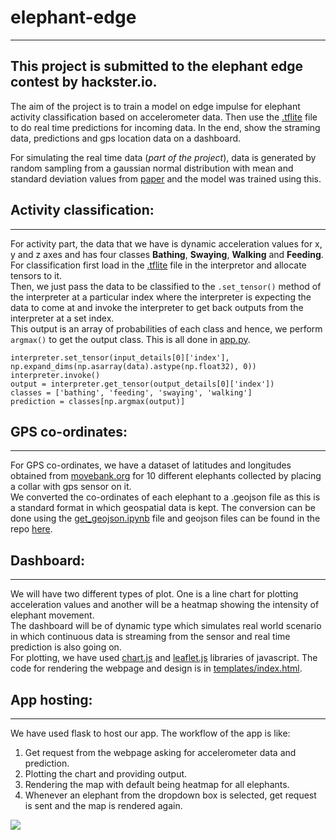 # elephant-edge
---
This project is submitted to the elephant edge contest by hackster.io.
---
The aim of the project is to train a model on edge impulse for elephant activity classification based on accelerometer data. Then use the [.tflite](https://github.com/tirsaiwalamubin/elephant-edge/blob/master/ei-elephant-edge-10hz-nn-classifier-tensorflow-lite-float32-model.lite)  file to do real time predictions for incoming data. In the end, show the straming data, predictions and gps location data on a dashboard.  
  
For simulating the real time data (*part of the project*), data is generated by random sampling from a gaussian normal distribution with mean and standard deviation values from [paper](https://www.researchgate.net/publication/305337898_Using_simple_algorithms_accelerometers_identify_activity_budgets_and_body_orientation_in_African_elephants_Loxodonta_africana) and the model was trained using this.  

## Activity classification:  
---  
For activity part, the data that we have is dynamic acceleration values for x, y and z axes and has four classes **Bathing**, **Swaying**, **Walking** and **Feeding**. For classification first load in the [.tflite](https://github.com/tirsaiwalamubin/elephant-edge/blob/master/ei-elephant-edge-10hz-nn-classifier-tensorflow-lite-float32-model.lite) file in the interpretor and allocate tensors to it.  
Then, we just pass the data to be classified to the `.set_tensor()` method of the interpreter at a particular index where the interpreter is expecting the data to come at and invoke the interpreter to get back outputs from the interpreter at a set index.  
This output is an array of probabilities of each class and hence, we perform `argmax()` to get the output class. This is all done in [app.py](https://github.com/tirsaiwalamubin/elephant-edge/blob/master/app.py).  
```
interpreter.set_tensor(input_details[0]['index'], np.expand_dims(np.asarray(data).astype(np.float32), 0))
interpreter.invoke()
output = interpreter.get_tensor(output_details[0]['index'])
classes = ['bathing', 'feeding', 'swaying', 'walking']
prediction = classes[np.argmax(output)]
```  
## GPS co-ordinates:
---  
For GPS co-ordinates, we have a dataset of latitudes and longitudes obtained from [movebank.org](https://www.movebank.org/cms/movebank-main) for 10 different elephants collected by placing a collar with gps sensor on it.  
We converted the co-ordinates of each elephant to a .geojson file as this is a standard format in which geospatial data is kept. The conversion can be done using the [get_geojson.ipynb](https://github.com/tirsaiwalamubin/elephant-edge/blob/master/get_geojson.ipynb) file and geojson files can be found in the repo [here](https://github.com/tirsaiwalamubin/elephant-edge/tree/master/geojson_files).  
  
## Dashboard:  
---  
We will have two different types of plot. One is a line chart for plotting acceleration values and another will be a heatmap showing the intensity of elephant movement.  
The dashboard will be of dynamic type which simulates real world scenario in which continuous data is streaming from the sensor and real time prediction is also going on.  
For plotting, we have used [chart.js](https://www.chartjs.org/) and [leaflet.js](https://leafletjs.com/) libraries of javascript. The code for rendering the webpage and design is in [templates/index.html](https://github.com/tirsaiwalamubin/elephant-edge/tree/master/templates).  

## App hosting:
---
We have used flask to host our app. The workflow of the app is like:  
1. Get request from the webpage asking for accelerometer data and prediction.
2. Plotting the chart and providing output.
3. Rendering the map with default being heatmap for all elephants.
4. Whenever an elephant from the dropdown box is selected, get request is sent and the map is rendered again.

![](https://github.com/tirsaiwalamubin/elephant-edge/blob/master/elephant-edge.gif)
